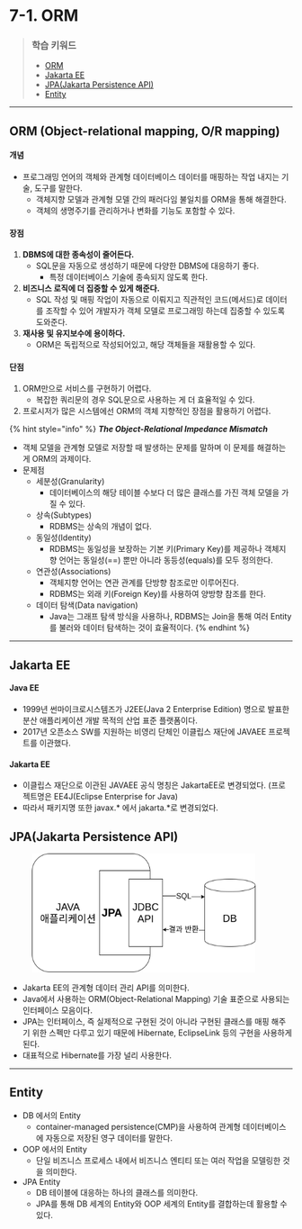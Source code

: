 # 7-1. ORM

> ### 학습 키워드
>
> * [ORM](7-1.-orm.md#orm-object-relational-mapping-o-r-mapping)
> * [Jakarta EE](7-1.-orm.md#jakarta-ee)
> * [JPA(Jakarta Persistence API)](7-1.-orm.md#jpa-jakarta-persistence-api)
> * [Entity](7-1.-orm.md#entity)

***

## ORM (Object-relational mapping, O/R mapping)

#### 개념

* 프로그래밍 언어의 객체와 관계형 데이터베이스 데이터를 매핑하는 작업 내지는 기술, 도구를 말한다.
  * 객체지향 모델과 관계형 모델 간의 패러다임 불일치를 ORM을 통해 해결한다.&#x20;
  * 객체의 생명주기를 관리하거나 변화를 기능도 포함할 수 있다.

#### 장점

1. **DBMS에 대한 종속성이 줄어든다.**
   * SQL문을 자동으로 생성하기 때문에 다양한 DBMS에 대응하기 좋다.
     * 특정 데이터베이스 기술에 종속되지 않도록 한다.
2. **비즈니스 로직에 더 집중할 수 있게 해준다.**
   * SQL 작성 및 매핑 작업이 자동으로 이뤄지고 직관적인 코드(메서드)로 데이터를 조작할 수 있어 개발자가 객체 모델로 프로그래밍 하는데 집중할 수 있도록 도와준다.
3. **재사용 및 유지보수에 용이하다.**
   * ORM은 독립적으로 작성되어있고, 해당 객체들을 재활용할 수 있다.

#### 단점

1. ORM만으로 서비스를 구현하기 어렵다.
   * 복잡한 쿼리문의 경우 SQL문으로 사용하는 게 더 효율적일 수 있다.
2. 프로시저가 많은 시스템에선 ORM의 객체 지향적인 장점을 활용하기 어렵다.

{% hint style="info" %}
_**The Object-Relational Impedance Mismatch**_

* 객체 모델을 관계형 모델로 저장할 때 발생하는 문제를 말하며 이 문제를 해결하는 게 ORM의 과제이다.
* 문제점
  * 세분성(Granularity)
    * 데이터베이스의 해당 테이블 수보다 더 많은 클래스를 가진 객체 모델을 가질 수 있다.
  * 상속(Subtypes)
    * RDBMS는 상속의 개념이 없다.
  * 동일성(Identity)
    * RDBMS는 동일성을 보장하는 기본 키(Primary Key)를 제공하나 객체지향 언어는 동일성(==) 뿐만 아니라 동등성(equals)를 모두 정의한다.
  * 연관성(Associations)
    * 객체지향 언어는 연관 관계를 단방향 참조로만 이루어진다.
    * RDBMS는 외래 키(Foreign Key)를 사용하여 양방향 참조를 한다.
  * 데이터 탐색(Data navigation)
    * Java는 그래프 탐색 방식을 사용하나, RDBMS는 Join을 통해 여러 Entity를 불러와 데이터 탐색하는 것이 효율적이다.
{% endhint %}

***

## Jakarta EE

#### Java EE

* 1999년 썬마이크로시스템즈가 J2EE(Java 2 Enterprise Edition) 명으로 발표한 분산 애플리케이션 개발 목적의 산업 표준 플랫폼이다.
* 2017년 오픈소스 SW를 지원하는 비영리 단체인 이클립스 재단에  JAVAEE 프로젝트를 이관했다.

#### Jakarta EE

* 이클립스 재단으로 이관된 JAVAEE 공식 명칭은 JakartaEE로 변경되었다. (프로젝트명은 EE4J(Eclipse Enterprise for Java)
* 따라서 패키지명 또한 javax.\* 에서 jakarta.\*로 변경되었다.

## JPA(Jakarta Persistence API)

<figure><img src="../../.gitbook/assets/image (6).png" alt="" width="398"><figcaption></figcaption></figure>

* Jakarta EE의 관계형 데이터 관리 API를 의미한다.
* Java에서 사용하는 ORM(Object-Relational Mapping) 기술 표준으로 사용되는 인터페이스 모음이다.
* JPA는 인터페이스, 즉 실제적으로 구현된 것이 아니라 구현된 클래스를 매핑 해주기 위한 스펙만 다루고 있기 때문에 Hibernate, EclipseLink 등의 구현을 사용하게 된다.
* 대표적으로 Hibernate를 가장 널리 사용한다.

***

## Entity

* DB 에서의 Entity
  * container-managed persistence(CMP)을 사용하여 관계형 데이터베이스에 자동으로 저장된 영구 데이터를 말한다.
* OOP 에서의 Entity
  * 단일 비즈니스 프로세스 내에서 비즈니스 엔티티 또는 여러 작업을 모델링한 것을 의미한다.
* JPA Entity
  * DB 테이블에 대응하는 하나의 클래스를 의미한다.
  * JPA를 통해 DB 세계의 Entity와 OOP 세계의 Entity를 결합하는데 활용할 수 있다.
